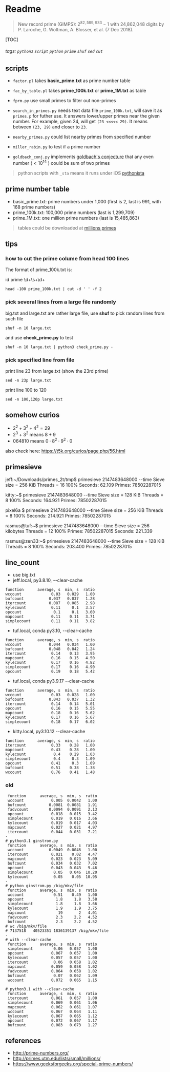 # Readme

> New record prime (GIMPS): $2^{82,589,933}-1$ with 24,862,048 digits by P. Laroche, G. Woltman, A. Blosser, et al. (7 Dec 2018).

[TOC]

###### tags: ```python3``` ```script``` ```python``` ```prime``` ```shuf``` ```sed``` ```cut```

## scripts

- ```factor.pl``` takes **basic_prime.txt** as prime number table
- ```fac_by_table.pl``` takes **prime_100k.txt** or **prime_1M.txt** as table
- ```fprm.py``` use small primes to filter out non-primes

- ```search_in_primes.py```
  needs text data file ```prime_100k.txt```, will save it as ```primes.p``` for futher use. It answers lower/upper primes near the given number. For example, given 24, will get ```(23 <<<<< 29)```. It means between ```(23, 29)``` and closer to ```23```.

- ```nearby_primes.py``` could list nearby primes from specified number
- ```miller_rabin.py``` to test if a prime number

- ```goldbach_conj.py``` implements [goldbach's conjecture](https://en.wikipedia.org/wiki/Goldbach%27s_conjecture) that any even number ($< 10^{14}$ ) could be sum of two primes

> python scripts with ```_sta``` means it runs under iOS [pythonista](http://omz-software.com/pythonista/)

## prime number table

* basic_prime.txt: prime numbers under 1,000 (first is 2, last is 991, with 168 prime numbers)
* prime_100k.txt: 100,000 prime numbers (last is 1,299,709)
* prime_1M.txt: one million prime numbers (last is 15,485,863)

> tables could be downloaded at
[millions primes](http://primes.utm.edu/lists/small/millions/)

## tips

### how to cut the prime colume from head 100 lines

The format of prime_100k.txt is:

id  prime
\d+\s+\d+

```
head -100 prime_100k.txt | cut -d ' ' -f 2
```

### pick several lines from a large file randomly

big.txt and large.txt are rather large file, use **shuf** to pick random lines
from such file

```
shuf -n 10 large.txt
```
and use **check_prime.py** to test
```
shuf -n 10 large.txt | python3 check_prime.py -
```

### pick specified line from file

print line 23 from large.txt (show the 23rd prime)

```
sed -n 23p large.txt
```

print line 100 to 120
```
sed -n 100,120p large.txt
```

## somehow curios

* $2^2+3^2+4^2=29$
* $2^3+3^2$ means $8+9$
* $064810$ means $0 \cdot 8^2 \cdot 9^2 \cdot 0$

also check here: https://t5k.org/curios/page.php/56.html

## primesieve

jeff:~/Downloads/primes_2t/tmp$ primesieve 2147483648000 --time
Sieve size = 256 KiB
Threads = 16
100%
Seconds: 62.109
Primes: 78502287015

kitty:~$ primesieve 2147483648000 --time
Sieve size = 128 KiB
Threads = 8
100%
Seconds: 164.921
Primes: 78502287015

pixel6a $ primesieve 2147483648000 --time
Sieve size = 256 KiB
Threads = 8
100%
Seconds: 214.921
Primes: 78502287015

rasmus@tuf:~$ primesieve 2147483648000 --time
Sieve size = 256 kilobytes
Threads = 12
100%
Primes: 78502287015
Seconds: 221.339

rasmus@zen33:~$ primesieve 2147483648000 --time
Sieve size = 128 KiB
Threads = 8
100%
Seconds: 203.400
Primes: 78502287015

## line_count

- use big.txt
- jeff.local, py3.8.10, --clear-cache
```
function      average, s  min, s  ratio
wccount             0.03   0.029   1.00
bufcount           0.037   0.037   1.28
itercount          0.087   0.085   2.98
kylecount           0.11     0.1   3.57
opcount              0.1     0.1   3.60
mapcount            0.11    0.11   3.71
simplecount         0.11    0.11   3.82
```
- tuf.local, conda py3.10, --clear-cache
```
function      average, s  min, s  ratio
wccount            0.044   0.034   1.00
bufcount           0.048   0.042   1.24
itercount           0.14    0.13   3.95
mapcount            0.16    0.15   4.50
kylecount           0.17    0.16   4.82
simplecount         0.17    0.16   4.90
opcount             0.19    0.18   5.42
```
- tuf.local, conda py3.9.17 --clear-cache
```
function      average, s  min, s  ratio
wccount             0.03   0.028   1.00
bufcount           0.043   0.037   1.32
itercount           0.14    0.14   5.01
opcount             0.16    0.15   5.55
mapcount            0.18    0.16   5.62
kylecount           0.17    0.16   5.67
simplecount         0.18    0.17   6.02
```
- kitty.local, py3.10.12 --clear-cache
```
function      average, s  min, s  ratio
itercount           0.33    0.28   1.00
mapcount            0.43    0.28   1.00
kylecount            0.4    0.29   1.03
simplecount          0.4     0.3   1.09
opcount             0.41     0.3   1.09
bufcount            0.51    0.38   1.38
wccount             0.76    0.41   1.48
```

### old

```
 function      average, s  min, s  ratio
 wccount            0.005  0.0042   1.00
 bufcount          0.0081  0.0081   1.91
 fadvcount         0.0094  0.0091   2.13
 opcount            0.018   0.015   3.42
 simplecount        0.019   0.016   3.66
 kylecount          0.019   0.017   4.03
 mapcount           0.027   0.021   4.97
 itercount          0.044   0.031   7.21
-
# python3.1 ginstrom.py
 function      average, s  min, s  ratio
 wccount           0.0049  0.0046   1.00
 itercount          0.021    0.02   4.47
 mapcount           0.023   0.023   5.09
 bufcount           0.034   0.032   7.02
 opcount            0.043   0.043   9.46
 simplecount         0.05   0.046  10.20
 kylecount           0.05    0.05  10.95
-
# python ginstrom.py /big/mkv/file
 function      average, s  min, s  ratio
 wccount             0.51    0.49   1.00
 opcount              1.8     1.8   3.58
 simplecount          1.8     1.8   3.66
 kylecount            1.9     1.9   3.75
 mapcount              19       2   4.01
 fadvcount            2.3     2.2   4.52
 bufcount             2.3     2.2   4.52
# wc /big/mkv/file
# 7137518   40523351 1836139137 /big/mkv/file
-
# with --clear-cache
 function      average, s  min, s  ratio
 simplecount         0.06   0.057   1.00
 opcount            0.067   0.057   1.00
 kylecount          0.057   0.057   1.00
 itercount           0.06   0.058   1.02
 mapcount           0.059   0.058   1.02
 fadvcount          0.064   0.058   1.02
 bufcount            0.07   0.062   1.09
 wccount            0.072   0.065   1.15

# python3.1 with --clear-cache
 function      average, s  min, s  ratio
 itercount          0.061   0.057   1.00
 simplecount        0.069   0.061   1.06
 mapcount           0.062   0.061   1.07
 wccount            0.067   0.064   1.11
 kylecount          0.067   0.065   1.12
 opcount            0.072   0.067   1.17
 bufcount           0.083   0.073   1.27

```

## references

* http://prime-numbers.org/
* http://primes.utm.edu/lists/small/millions/
* https://www.geeksforgeeks.org/special-prime-numbers/
